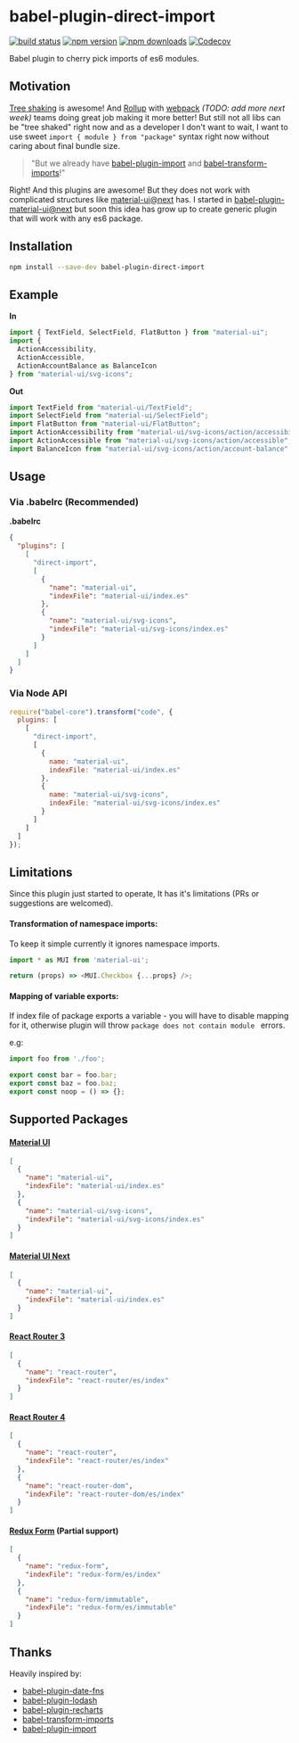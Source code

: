 # babel-plugin-direct-import


[![build status](https://img.shields.io/travis/umidbekkarimov/babel-plugin-direct-import/master.svg?style=flat-square)](https://travis-ci.org/umidbekkarimov/babel-plugin-direct-import)
[![npm version](https://img.shields.io/npm/v/babel-plugin-direct-import.svg?style=flat-square)](https://www.npmjs.com/package/babel-plugin-direct-import)
[![npm downloads](https://img.shields.io/npm/dm/babel-plugin-direct-import.svg?style=flat-square)](https://www.npmjs.com/package/babel-plugin-direct-import)
[![Codecov](https://img.shields.io/codecov/c/gh/umidbekkarimov/babel-plugin-direct-import.svg?style=flat-square)](https://codecov.io/gh/umidbekkarimov/babel-plugin-direct-import)

Babel plugin to cherry pick imports of es6 modules.

## Motivation

[Tree shaking](https://webpack.js.org/guides/tree-shaking/) is awesome! And [Rollup](https://rollupjs.org/) with [webpack](https://webpack.js.org) *(TODO: add more next week)* teams doing great job making it more better! But still not all libs can be "tree shaked" right now and as a developer I don't want to wait, I want to use sweet `import { module } from "package"` syntax right now without caring about final bundle size.

> "But we already have [babel-plugin-import](https://github.com/ant-design/babel-plugin-import) and [babel-transform-imports](https://bitbucket.org/amctheatres/babel-transform-imports)!"

Right! And this plugins are awesome! But they does not work with complicated structures like [material-ui@next](https://github.com/callemall/material-ui/blob/next/src/index.js) has. I started in [babel-plugin-material-ui@next](https://github.com/umidbekkarimov/babel-plugin-material-ui/tree/next) but soon this idea has grow up to create generic plugin that will work with any es6 package.



## Installation

```bash
npm install --save-dev babel-plugin-direct-import
```



## Example

**In**

```javascript
import { TextField, SelectField, FlatButton } from "material-ui";
import {
  ActionAccessibility,
  ActionAccessible,
  ActionAccountBalance as BalanceIcon
} from "material-ui/svg-icons";
```

**Out**

```javascript
import TextField from "material-ui/TextField";
import SelectField from "material-ui/SelectField";
import FlatButton from "material-ui/FlatButton";
import ActionAccessibility from "material-ui/svg-icons/action/accessibility";
import ActionAccessible from "material-ui/svg-icons/action/accessible";
import BalanceIcon from "material-ui/svg-icons/action/account-balance";
```



## Usage

### **Via .babelrc (Recommended)**

**.babelrc**

```json
{
  "plugins": [
    [
      "direct-import",
      [
        {
          "name": "material-ui",
          "indexFile": "material-ui/index.es"
        },
        {
          "name": "material-ui/svg-icons",
          "indexFile": "material-ui/svg-icons/index.es"
        }
      ]
    ]
  ]
}
```

### **Via Node API**

```javascript
require("babel-core").transform("code", {
  plugins: [
    [
      "direct-import",
      [
        {
          name: "material-ui",
          indexFile: "material-ui/index.es"
        },
        {
          name: "material-ui/svg-icons",
          indexFile: "material-ui/svg-icons/index.es"
        }
      ]
    ]
  ]
});
```



## Limitations

Since this plugin just started to operate, It has it's limitations (PRs or suggestions are welcomed).

#### Transformation of namespace imports:

To keep it simple currently it ignores namespace imports.

```javascript
import * as MUI from 'material-ui';

return (props) => <MUI.Checkbox {...props} />;
```

#### Mapping of variable exports:

If index file of package exports a variable - you will have to disable mapping for it, otherwise plugin will throw `package does not contain module ` errors. 

e.g:

```javascript
import foo from './foo';

export const bar = foo.bar;
export const baz = foo.baz;
export const noop = () => {};
```

## Supported Packages

#### [Material UI](https://github.com/callemall/material-ui)

```json
[
  {
    "name": "material-ui",
    "indexFile": "material-ui/index.es"
  },
  {
    "name": "material-ui/svg-icons",
    "indexFile": "material-ui/svg-icons/index.es"
  }
]
```

#### [Material UI Next](https://github.com/callemall/material-ui/tree/next) 

```json
[
  {
    "name": "material-ui",
    "indexFile": "material-ui/index.es"
  }
]
```

#### [React Router 3](https://github.com/ReactTraining/react-router/tree/v3)

```json
[
  {
    "name": "react-router",
    "indexFile": "react-router/es/index"
  }
]
```

#### [React Router 4](https://github.com/ReactTraining/react-router)

```json
[
  {
    "name": "react-router",
    "indexFile": "react-router/es/index"
  },
  {
    "name": "react-router-dom",
    "indexFile": "react-router-dom/es/index"
  }
]
```

#### [Redux Form](https://github.com/erikras/redux-form) (Partial support)

```json
[
  {
    "name": "redux-form",
    "indexFile": "redux-form/es/index"
  },
  {
    "name": "redux-form/immutable",
    "indexFile": "redux-form/es/immutable"
  }
]
```



## Thanks

Heavily inspired by:
* [babel-plugin-date-fns](https://github.com/date-fns/babel-plugin-date-fns)
* [babel-plugin-lodash](https://github.com/lodash/babel-plugin-lodash)
* [babel-plugin-recharts](https://github.com/recharts/babel-plugin-recharts)
* [babel-transform-imports](https://bitbucket.org/amctheatres/babel-transform-imports)
* [babel-plugin-import](https://github.com/ant-design/babel-plugin-import)
